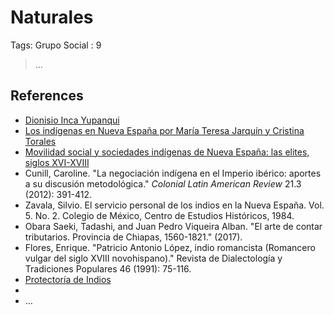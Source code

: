 # Naturales

Tags: Grupo Social
: 9

> …
> 

## References

- [Dionisio Inca Yupanqui](https://es.wikipedia.org/wiki/Dionisio_Inca_Yupanqui)
- [Los indígenas en Nueva España por María Teresa Jarquín y Cristina Torales](https://www.youtube.com/watch?v=H5xTCGeGFp4)
- [Movilidad social y sociedades indígenas de Nueva España: las elites, siglos XVI-XVIII](https://libros.colmex.mx/tienda/movilidad-social-y-sociedades-indigenas-de-nueva-espana-las-elites-siglos-xvi-xviii/)
- Cunill, Caroline. "La negociación indígena en el Imperio ibérico: aportes a su discusión metodológica." *Colonial Latin American Review* 21.3 (2012): 391-412.
- Zavala, Silvio. El servicio personal de los indios en la Nueva España. Vol. 5. No. 2. Colegio de México, Centro de Estudios Históricos, 1984.
- Obara Saeki, Tadashi, and Juan Pedro Viqueira Alban. "El arte de contar tributarios. Provincia de Chiapas, 1560-1821." (2017).
- Flores, Enrique. "Patricio Antonio López, indio romancista (Romancero vulgar del siglo XVIII novohispano)." Revista de Dialectología y Tradiciones Populares 46 (1991): 75-116.
- [Protectoría de Indios](https://es.wikipedia.org/wiki/Protectoría_de_indios)
- 
- …